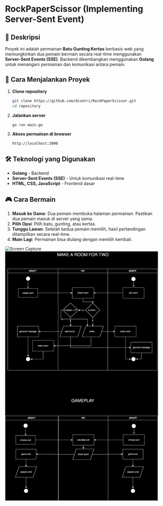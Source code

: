 # RockPaperScissor (Implementing Server-Sent Event)

## 📌 Deskripsi

Proyek ini adalah permainan **Batu Gunting Kertas** berbasis web yang memungkinkan dua pemain bermain secara real-time menggunakan **Server-Sent Events (SSE)**. Backend dikembangkan menggunakan **Golang** untuk menangani permainan dan komunikasi antara pemain.

## 🚀 Cara Menjalankan Proyek

1. **Clone repository**
   ```sh
   git clone https://github.com/divetri/RockPaperScissor.git
   cd repository
   ```
2. **Jalankan server**
   ```sh
   go run main.go
   ```
3. **Akses permainan di browser**
   ```
   http://localhost:3000
   ```

## 🛠 Teknologi yang Digunakan

- **Golang** - Backend
- **Server-Sent Events (SSE)** - Untuk komunikasi real-time
- **HTML, CSS, JavaScript** - Frontend dasar

## 🎮 Cara Bermain

1. **Masuk ke Game**: Dua pemain membuka halaman permainan. Pastikan dua pemain masuk di server yang sama.
2. **Pilih Opsi**: Pilih batu, gunting, atau kertas.
3. **Tunggu Lawan**: Setelah kedua pemain memilih, hasil pertandingan ditampilkan secara real-time.
4. **Main Lagi**: Permainan bisa diulang dengan memilih kembali.

![Screen Capture](./screen-capture.gif)
![Diagram dot savage](./diagram.svg)

